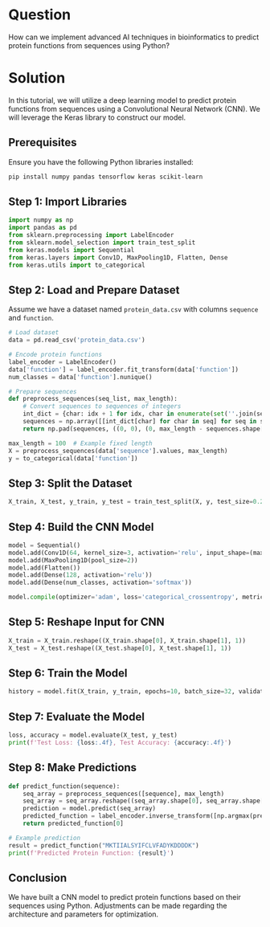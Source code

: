 # Question
How can we implement advanced AI techniques in bioinformatics to predict protein functions from sequences using Python?

# Solution
In this tutorial, we will utilize a deep learning model to predict protein functions from sequences using a Convolutional Neural Network (CNN). We will leverage the Keras library to construct our model.

## Prerequisites
Ensure you have the following Python libraries installed:
```bash
pip install numpy pandas tensorflow keras scikit-learn
```

## Step 1: Import Libraries
```python
import numpy as np
import pandas as pd
from sklearn.preprocessing import LabelEncoder
from sklearn.model_selection import train_test_split
from keras.models import Sequential
from keras.layers import Conv1D, MaxPooling1D, Flatten, Dense
from keras.utils import to_categorical
```

## Step 2: Load and Prepare Dataset
Assume we have a dataset named `protein_data.csv` with columns `sequence` and `function`.

```python
# Load dataset
data = pd.read_csv('protein_data.csv')

# Encode protein functions
label_encoder = LabelEncoder()
data['function'] = label_encoder.fit_transform(data['function'])
num_classes = data['function'].nunique()

# Prepare sequences
def preprocess_sequences(seq_list, max_length):
    # Convert sequences to sequences of integers
    int_dict = {char: idx + 1 for idx, char in enumerate(set(''.join(seq_list)))}
    sequences = np.array([[int_dict[char] for char in seq] for seq in seq_list])
    return np.pad(sequences, ((0, 0), (0, max_length - sequences.shape[1])), 'constant')

max_length = 100  # Example fixed length
X = preprocess_sequences(data['sequence'].values, max_length)
y = to_categorical(data['function'])
```

## Step 3: Split the Dataset
```python
X_train, X_test, y_train, y_test = train_test_split(X, y, test_size=0.2, random_state=42)
```

## Step 4: Build the CNN Model
```python
model = Sequential()
model.add(Conv1D(64, kernel_size=3, activation='relu', input_shape=(max_length, 1)))
model.add(MaxPooling1D(pool_size=2))
model.add(Flatten())
model.add(Dense(128, activation='relu'))
model.add(Dense(num_classes, activation='softmax'))

model.compile(optimizer='adam', loss='categorical_crossentropy', metrics=['accuracy'])
```

## Step 5: Reshape Input for CNN
```python
X_train = X_train.reshape((X_train.shape[0], X_train.shape[1], 1))
X_test = X_test.reshape((X_test.shape[0], X_test.shape[1], 1))
```

## Step 6: Train the Model
```python
history = model.fit(X_train, y_train, epochs=10, batch_size=32, validation_data=(X_test, y_test))
```

## Step 7: Evaluate the Model
```python
loss, accuracy = model.evaluate(X_test, y_test)
print(f'Test Loss: {loss:.4f}, Test Accuracy: {accuracy:.4f}')
```

## Step 8: Make Predictions
```python
def predict_function(sequence):
    seq_array = preprocess_sequences([sequence], max_length)
    seq_array = seq_array.reshape((seq_array.shape[0], seq_array.shape[1], 1))
    prediction = model.predict(seq_array)
    predicted_function = label_encoder.inverse_transform([np.argmax(prediction)])
    return predicted_function[0]

# Example prediction
result = predict_function("MKTIIALSYIFCLVFADYKDDDDK")
print(f'Predicted Protein Function: {result}')
```

## Conclusion
We have built a CNN model to predict protein functions based on their sequences using Python. Adjustments can be made regarding the architecture and parameters for optimization.